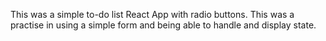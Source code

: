 This was a simple to-do list React App with radio buttons. This was a practise in using a simple form and being able to handle and display state. 
